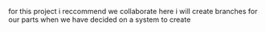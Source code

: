 for this project i reccommend we collaborate here i will create branches for our parts when we have decided on a system to create 
